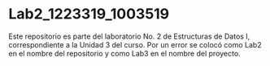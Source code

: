 # Lab2_1223319_1003519

Este repositorio es parte del laboratorio No. 2 de Estructuras de Datos I, correspondiente a la Unidad 3 del curso.
Por un error se colocó como Lab2 en el nombre del repositorio y como Lab3 en el nombre del proyecto.
